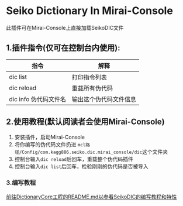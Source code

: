 # Seiko Dictionary In Mirai-Console

此插件可在Mirai-Console上直接加载SeikoDIC文件

## 1.插件指令(仅可在控制台内使用):

| 指令              | 解释          |
|-----------------|-------------|
| dic list        | 打印指令列表      |
| dic reload      | 重载所有伪代码     |
| dic info 伪代码文件名 | 输出这个伪代码文件信息 |

## 2.使用教程(默认阅读者会使用Mirai-Console)

1. 安装插件，启动Mirai-Console
2. 将你编写的伪代码文件扔进    `mcl路径/Config/com.kagg886.seiko.dic.mirai_console/dic`这个文件夹
3. 控制台输入`dic reload`后回车，重载整个伪代码插件
4. 控制台输入`dic list`后回车，检验刚刚的伪代码是否被导入

### 3.编写教程

[前往DictionaryCore工程的README.md以参看SeikoDIC的编写教程和特性](../DictionaryCore/README.md)
